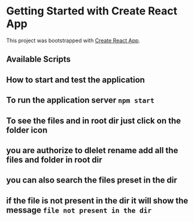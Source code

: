 # Getting Started with Create React App

This project was bootstrapped with [Create React App](https://github.com/facebook/create-react-app).

## Available Scripts

## How to start and test the application
## To run the application server `npm start`
## To see the files and in root dir just click on the folder icon 
## you are authorize to dlelet rename add all the files and folder in root dir
## you can also search the files preset in the dir
## if the file is not present in the dir it will show the message `file not present in the dir`




